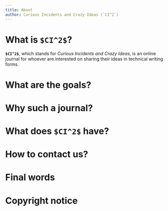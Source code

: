 ```yaml
---
title: About
author: Curious Incidents and Crazy Ideas (`CI^2`)
---
```


# What is `$CI^2$`?

**`$CI^2$`**, which stands for *Curious Incidents and Crazy Ideas*, is an online journal for whoever are interested on sharing their ideas in technical writing forms.

# What are the goals?


# Why such a journal?


# What does `$CI^2$` have?

# How to contact us?

# Final words


# Copyright notice
